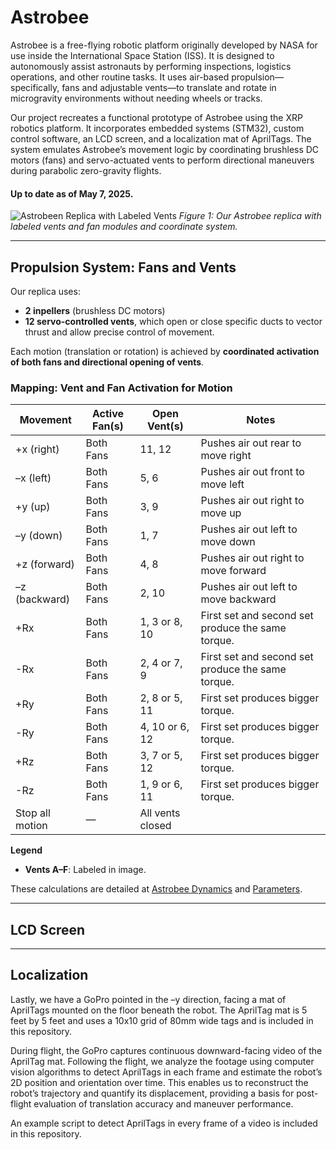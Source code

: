 # Astrobee

Astrobee is a free-flying robotic platform originally developed by NASA for use inside the International Space Station (ISS). It is designed to autonomously assist astronauts by performing inspections, logistics operations, and other routine tasks. It uses air-based propulsion—specifically, fans and adjustable vents—to translate and rotate in microgravity environments without needing wheels or tracks.

Our project recreates a functional prototype of Astrobee using the XRP robotics platform. It incorporates embedded systems (STM32), custom control software, an LCD screen, and a localization mat of AprilTags. The system emulates Astrobee’s movement logic by coordinating brushless DC motors (fans) and servo-actuated vents to perform directional maneuvers during parabolic zero-gravity flights.

#### Up to date as of May 7, 2025.
![Astrobeen Replica with Labeled Vents](https://github.com/user-attachments/assets/233e7bd6-7513-4d07-aba8-a1956a2d583d)
*Figure 1: Our Astrobee replica with labeled vents and fan modules and coordinate system.*

---

## Propulsion System: Fans and Vents

Our replica uses:

* **2 inpellers** (brushless DC motors)
* **12 servo-controlled vents**, which open or close specific ducts to vector thrust and allow precise control of movement.

Each motion (translation or rotation) is achieved by **coordinated activation of both fans and directional opening of vents**.

### Mapping: Vent and Fan Activation for Motion

| **Movement**    | **Active Fan(s)** | **Open Vent(s)** | **Notes**                                         |
| --------------- | ----------------- | ---------------- | --------------------------------------------------|
| +x (right)      | Both Fans         | 11, 12           | Pushes air out rear to move right                 |
| –x (left)       | Both Fans         | 5, 6             | Pushes air out front to move left                 |
| +y (up)         | Both Fans         | 3, 9             | Pushes air out right to move up                   |
| –y (down)       | Both Fans         | 1, 7             | Pushes air out left to move down                  |
| +z (forward)    | Both Fans         | 4, 8             | Pushes air out right to move forward              |
| –z (backward)   | Both Fans         | 2, 10            | Pushes air out left to move backward              |
| +Rx             | Both Fans         | 1, 3  or 8, 10   | First set and second set produce the same torque. |
| -Rx             | Both Fans         | 2, 4  or 7, 9    | First set and second set produce the same torque. |
| +Ry             | Both Fans         | 2, 8  or 5, 11   | First set produces bigger torque.                 |
| -Ry             | Both Fans         | 4, 10 or 6, 12   | First set produces bigger torque.                 |
| +Rz             | Both Fans         | 3, 7  or 5, 12   | First set produces bigger torque.                 |
| -Rz             | Both Fans         | 1, 9  or 6, 11   | First set produces bigger torque.                 |
| Stop all motion | —                 | All vents closed |                                                   |

**Legend**
* **Vents A–F**: Labeled in image.
  
These calculations are detailed at [Astrobee Dynamics](https://humorous-scarer-601.notion.site/Astrobee-Dynamics-1ba5e61c54338086a670dc6c97f83654) and [Parameters](https://humorous-scarer-601.notion.site/Parameters-1c35e61c5433809589c2e20ca3862add).

---

## LCD Screen


---

## Localization
Lastly, we have a GoPro pointed in the –y direction, facing a mat of AprilTags mounted on the floor beneath the robot. The AprilTag mat is 5 feet by 5 feet and uses a 10x10 grid of 80mm wide tags and is included in this repository. 

During flight, the GoPro captures continuous downward-facing video of the AprilTag mat. Following the flight, we analyze the footage using computer vision algorithms to detect AprilTags in each frame and estimate the robot’s 2D position and orientation over time. This enables us to reconstruct the robot’s trajectory and quantify its displacement, providing a basis for post-flight evaluation of translation accuracy and maneuver performance.

An example script to detect AprilTags in every frame of a video is included in this repository. 

